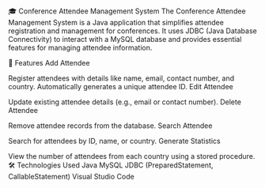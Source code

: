🎓 Conference Attendee Management System
The Conference Attendee Management System is a Java application that simplifies attendee registration and management for conferences. It uses JDBC (Java Database Connectivity) to interact with a MySQL database and provides essential features for managing attendee information.

🚀 Features
Add Attendee

Register attendees with details like name, email, contact number, and country.
Automatically generates a unique attendee ID.
Edit Attendee

Update existing attendee details (e.g., email or contact number).
Delete Attendee

Remove attendee records from the database.
Search Attendee

Search for attendees by ID, name, or country.
Generate Statistics

View the number of attendees from each country using a stored procedure.
🛠️ Technologies Used
Java
MySQL
JDBC (PreparedStatement, CallableStatement)
Visual Studio Code
